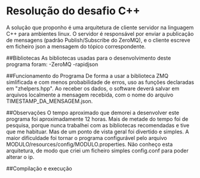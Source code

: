 # Resolução do desafio C++
A solução que proponho é uma arquitetura de cliente servidor na linguagem C++ para ambientes linux.
O servidor é responsável por enviar a publicação de mensagens (padrão Publish/Subscribe do ZeroMQ), e o cliente escreve em ficheiro json a mensagem do tópico correspondente.

##Bibliotecas
As bibliotecas usadas para o desenvolvimento deste programa foram:
-ZeroMQ
-rapidjson

##Funcionamento do Programa
De forma a usar a biblioteca ZMQ simlificada e com menos probabilidade de erros, uso as funções declaradas em "zhelpers.hpp".
Ao receber os dados, o software deverá salvar em arquivos localmente
a mensagem recebida, com o nome do arquivo TIMESTAMP_DA_MENSAGEM.json.

##Observações
O tempo aproximado que demorei a desenvolver este programa foi aproximadamente 12 horas.
Mais de metade do tempo foi de pesquisa, porque nunca trabalhei com as bibliotecas recomendadas e tive que me habituar. Mas de um ponto de vista geral foi divertido e simples.
A maior dificuldade foi tornar o programa configurável pelo arquivo MODULO/resources/config/MODULO.properties. Não conheço esta arquitetura, de modo que criei um ficheiro simples config.conf para poder alterar o ip.

##Compilação e execução
